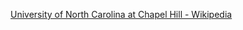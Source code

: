 ﻿[University of North Carolina at Chapel Hill - Wikipedia](https://en.wikipedia.org/wiki/University_of_North_Carolina_at_Chapel_Hill)